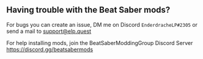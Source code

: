 ## Having trouble with the Beat Saber mods?

For bugs you can create an issue, DM me on Discord `EnderdracheLP#2305` or send a mail to [support@elp.quest](mailto:support@elp.quest?subject=Issue%20with%20a%20Beat%20Saber%20mod%20%5BMOD_NAME%5D&body=Hello%20EnderdracheLP%2C%0A%0AI'm%20having%20the%20following%20issue%20with%20one%20of%20your%20mods.%0A%5BDescription%20of%20the%20issue%5D)

For help installing mods, join the BeatSaberModdingGroup Discord Server https://discord.gg/beatsabermods
